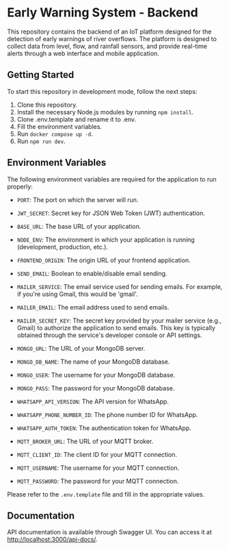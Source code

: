 # Early Warning System - Backend

This repository contains the backend of an IoT platform designed for the detection of early warnings of river overflows. The platform is designed to collect data from level, flow, and rainfall sensors, and provide real-time alerts through a web interface and mobile application.

## Getting Started

To start this repository in development mode, follow the next steps:

1. Clone this repository.
2. Install the necessary Node.js modules by running `npm install`.
3. Clone .env.template and rename it to .env.
4. Fill the environment variables.
5. Run `docker compose up -d`.
6. Run `npm run dev`.

## Environment Variables

The following environment variables are required for the application to run properly:

- `PORT`: The port on which the server will run.
- `JWT_SECRET`: Secret key for JSON Web Token (JWT) authentication.
- `BASE_URL`: The base URL of your application.
- `NODE_ENV`: The environment in which your application is running (development, production, etc.).
- `FRONTEND_ORIGIN`: The origin URL of your frontend application.

- `SEND_EMAIL`: Boolean to enable/disable email sending.
- `MAILER_SERVICE`: The email service used for sending emails. For example, if you're using Gmail, this would be 'gmail'.
- `MAILER_EMAIL`: The email address used to send emails.
- `MAILER_SECRET_KEY`: The secret key provided by your mailer service (e.g., Gmail) to authorize the application to send emails. This key is typically obtained through the service's developer console or API settings.

- `MONGO_URL`: The URL of your MongoDB server.
- `MONGO_DB_NAME`: The name of your MongoDB database.
- `MONGO_USER`: The username for your MongoDB database.
- `MONGO_PASS`: The password for your MongoDB database.

- `WHATSAPP_API_VERSION`: The API version for WhatsApp.
- `WHATSAPP_PHONE_NUMBER_ID`: The phone number ID for WhatsApp.
- `WHATSAPP_AUTH_TOKEN`: The authentication token for WhatsApp.

- `MQTT_BROKER_URL`: The URL of your MQTT broker.
- `MQTT_CLIENT_ID`: The client ID for your MQTT connection.
- `MQTT_USERNAME`: The username for your MQTT connection.
- `MQTT_PASSWORD`: The password for your MQTT connection.

Please refer to the `.env.template` file and fill in the appropriate values.

## Documentation

API documentation is available through Swagger UI. You can access it at [http://localhost:3000/api-docs/](http://localhost:3000/api-docs/).
